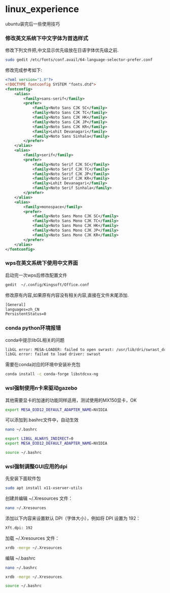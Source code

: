 ```

```

# linux_experience
ubuntu装完后一些使用技巧

### 修改英文系统下中文字体为首选样式

修改下列文件把,中文显示优先级放在日语字体优先级之前.

```bash
sudo gedit /etc/fonts/conf.avail/64-language-selector-prefer.conf
```

修改完成参考如下:

```xml
<?xml version="1.0"?>
<!DOCTYPE fontconfig SYSTEM "fonts.dtd">
<fontconfig>
	<alias>
		<family>sans-serif</family>
		<prefer>
			<family>Noto Sans CJK SC</family>
			<family>Noto Sans CJK TC</family>
			<family>Noto Sans CJK HK</family>
			<family>Noto Sans CJK JP</family>
			<family>Noto Sans CJK KR</family>
			<family>Lohit Devanagari</family>
			<family>Noto Sans Sinhala</family>
		</prefer>
	</alias>
	<alias>
		<family>serif</family>
		<prefer>
			<family>Noto Serif CJK SC</family>
			<family>Noto Serif CJK TC</family>
			<family>Noto Serif CJK JP</family>
			<family>Noto Serif CJK KR</family>
			<family>Lohit Devanagari</family>
			<family>Noto Serif Sinhala</family>
		</prefer>
	</alias>
	<alias>
		<family>monospace</family>
		<prefer>
			<family>Noto Sans Mono CJK SC</family>
			<family>Noto Sans Mono CJK TC</family>
			<family>Noto Sans Mono CJK HK</family>
			<family>Noto Sans Mono CJK JP</family>
			<family>Noto Sans Mono CJK KR</family>
		</prefer>
	</alias>
</fontconfig>
```



### wps在英文系统下使用中文界面

启动完一次wps后修改配置文件

```bash
gedit  ~/.config/Kingsoft/Office.conf 
```

修改原有内容,如果原有内容没有相关内容,直接在文件末尾添加.

```xml
[General]
languages=zh_CN
PersistentStatus=0
```

### conda python环境报错

conda中提示libGL相关的问题

```bash
libGL error: MESA-LOADER: failed to open swrast: /usr/lib/dri/swrast_dri.so: cannot open shared object file: No such file or directory (search paths /usr/lib/x86_64-linux-gnu/dri:\$${ORIGIN}/dri:/usr/lib/dri, suffix _dri)
libGL error: failed to load driver: swrast
```

需要在conda对应的环境中安装补充包

```bash
conda install -c conda-forge libstdcxx-ng
```


### wsl强制使用n卡来驱动gazebo
其他需要显卡的加速的功能同样适用，测试使用的MX150显卡，OK
```bash
export MESA_D3D12_DEFAULT_ADAPTER_NAME=NVIDIA
```
可以添加到.bashrc文件中，自动生效
```bash
nano ~/.bashrc

export LIBGL_ALWAYS_INDIRECT=0
export MESA_D3D12_DEFAULT_ADAPTER_NAME=NVIDIA

source ~/.bashrc
```

### wsl强制调整GUI应用的dpi
先安装下面软件包
```bash
sudo apt install x11-xserver-utils
```
创建并编辑 ~/.Xresources 文件：
```bash
nano ~/.Xresources
```
添加以下内容来设置默认 DPI（字体大小），例如将 DPI 设置为 192：
```bash
Xft.dpi: 192
```
加载 ~/.Xresources 文件：
```bash
xrdb -merge ~/.Xresources
```
编辑 ~/.bashrc 
```bash
nano ~/.bashrc

xrdb -merge ~/.Xresources

source ~/.bashrc
```
